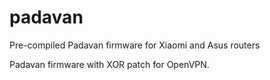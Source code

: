 # padavan
Pre-compiled Padavan  firmware for Xiaomi and Asus routers

Padavan firmware with XOR patch for OpenVPN. 
